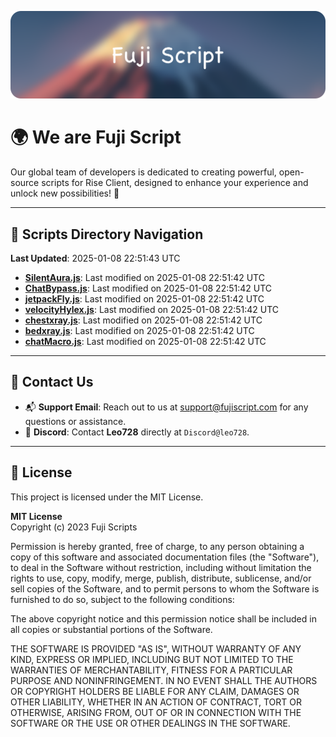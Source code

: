 ![Banner](.github/b.webp)

# 🌍 **We are Fuji Script**

Our global team of developers is dedicated to creating powerful, open-source scripts for Rise Client, designed to enhance your experience and unlock new possibilities! 🌟

---
<!-- SCRIPTS_NAVIGATION_START -->
## 📂 **Scripts Directory Navigation**

**Last Updated**: 2025-01-08 22:51:43 UTC

- **[SilentAura.js](scripts/SilentAura.js)**: Last modified on 2025-01-08 22:51:42 UTC
- **[ChatBypass.js](scripts/ChatBypass.js)**: Last modified on 2025-01-08 22:51:42 UTC
- **[jetpackFly.js](scripts/jetpackFly.js)**: Last modified on 2025-01-08 22:51:42 UTC
- **[velocityHylex.js](scripts/velocityHylex.js)**: Last modified on 2025-01-08 22:51:42 UTC
- **[chestxray.js](scripts/chestxray.js)**: Last modified on 2025-01-08 22:51:42 UTC
- **[bedxray.js](scripts/bedxray.js)**: Last modified on 2025-01-08 22:51:42 UTC
- **[chatMacro.js](scripts/chatMacro.js)**: Last modified on 2025-01-08 22:51:42 UTC

<!-- SCRIPTS_NAVIGATION_END -->

---

## 💬 **Contact Us**  
- 📬 **Support Email**: Reach out to us at [support@fujiscript.com](mailto:support@fujiscript.com) for any questions or assistance.  
- 💬 **Discord**: Contact **Leo728** directly at `Discord@leo728`.

---

## 📜 **License**

This project is licensed under the MIT License.  

**MIT License**  
Copyright (c) 2023 Fuji Scripts  

Permission is hereby granted, free of charge, to any person obtaining a copy of this software and associated documentation files (the "Software"), to deal in the Software without restriction, including without limitation the rights to use, copy, modify, merge, publish, distribute, sublicense, and/or sell copies of the Software, and to permit persons to whom the Software is furnished to do so, subject to the following conditions:  

The above copyright notice and this permission notice shall be included in all copies or substantial portions of the Software.  

THE SOFTWARE IS PROVIDED "AS IS", WITHOUT WARRANTY OF ANY KIND, EXPRESS OR IMPLIED, INCLUDING BUT NOT LIMITED TO THE WARRANTIES OF MERCHANTABILITY, FITNESS FOR A PARTICULAR PURPOSE AND NONINFRINGEMENT. IN NO EVENT SHALL THE AUTHORS OR COPYRIGHT HOLDERS BE LIABLE FOR ANY CLAIM, DAMAGES OR OTHER LIABILITY, WHETHER IN AN ACTION OF CONTRACT, TORT OR OTHERWISE, ARISING FROM, OUT OF OR IN CONNECTION WITH THE SOFTWARE OR THE USE OR OTHER DEALINGS IN THE SOFTWARE.  
